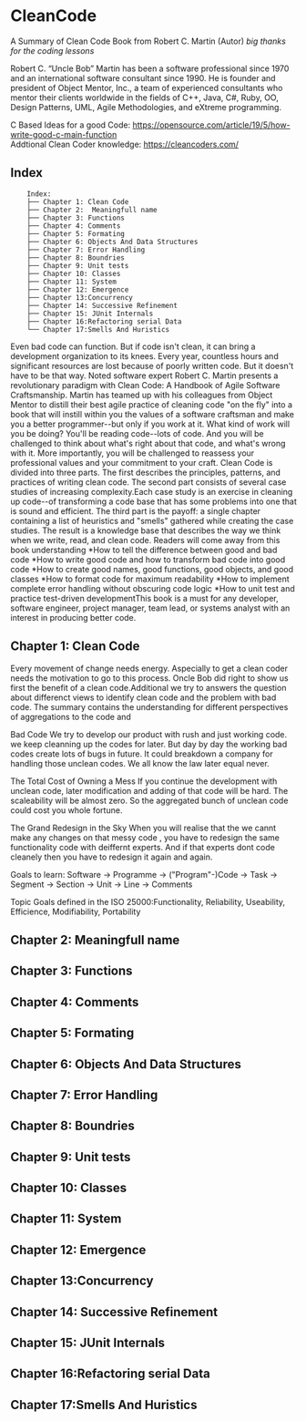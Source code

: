 # CleanCode
A Summary of Clean Code Book from Robert C. Martin (Autor) *big thanks for the coding lessons*

Robert C. “Uncle Bob” Martin has been a software professional since 1970 and an international software consultant since 1990. He is founder and president of Object Mentor, Inc., a team of experienced consultants who mentor their clients worldwide in the fields of C++, Java, C#, Ruby, OO, Design Patterns, UML, Agile Methodologies, and eXtreme programming.

C Based Ideas for a good Code: https://opensource.com/article/19/5/how-write-good-c-main-function</br>
Addtional Clean Coder knowledge: https://cleancoders.com/

## Index
```
	Index:
	├── Chapter 1: Clean Code
	├── Chapter 2:  Meaningfull name
	├── Chapter 3: Functions
	├── Chapter 4: Comments
	├── Chapter 5: Formating
	├── Chapter 6: Objects And Data Structures
	├── Chapter 7: Error Handling
	├── Chapter 8: Boundries
	├── Chapter 9: Unit tests
	├── Chapter 10: Classes
	├── Chapter 11: System
	├── Chapter 12: Emergence 
	├── Chapter 13:Concurrency
	├── Chapter 14: Successive Refinement
	├── Chapter 15: JUnit Internals
	├── Chapter 16:Refactoring serial Data
	└── Chapter 17:Smells And Huristics
```
Even bad code can function. But if code isn't clean, it can bring a development organization to its knees. Every year, countless hours and significant resources are lost because of poorly written code. But it doesn't have to be that way. Noted software expert Robert C. Martin presents a revolutionary paradigm with Clean Code: A Handbook of Agile Software Craftsmanship. Martin has teamed up with his colleagues from Object Mentor to distill their best agile practice of cleaning code "on the fly" into a book that will instill within you the values of a software craftsman and make you a better programmer--but only if you work at it. What kind of work will you be doing? You'll be reading code--lots of code. And you will be challenged to think about what's right about that code, and what's wrong with it. More importantly, you will be challenged to reassess your professional values and your commitment to your craft. Clean Code is divided into three parts. The first describes the principles, patterns, and practices of writing clean code. The second part consists of several case studies of increasing complexity.Each case study is an exercise in cleaning up code--of transforming a code base that has some problems into one that is sound and efficient. The third part is the payoff: a single chapter containing a list of heuristics and "smells" gathered while creating the case studies. The result is a knowledge base that describes the way we think when we write, read, and clean code. Readers will come away from this book understanding *How to tell the difference between good and bad code *How to write good code and how to transform bad code into good code *How to create good names, good functions, good objects, and good classes *How to format code for maximum readability *How to implement complete error handling without obscuring code logic *How to unit test and practice test-driven developmentThis book is a must for any developer, software engineer, project manager, team lead, or systems analyst with an interest in producing better code.</br>

## Chapter 1: Clean Code
Every movement of change needs energy. Aspecially to get a clean coder needs the motivation to go to this process. Oncle Bob did right to show us first the benefit of a clean code.Additional we try to answers the question about differenct views to identify clean code and the problem with bad code. 
The summary contains the understanding for different perspectives of aggregations to the code and 

Bad Code
We try to develop our product with rush and just working code. we keep cleanning up the codes for later. But day by day the working bad codes create lots of bugs in future. It could breakdown a company for handling those unclean codes. We all know the law later equal never.

The Total Cost of Owning a Mess
If you continue the development with unclean code, later modification and adding of that code will be hard. The scaleability will be almost zero. So the aggregated bunch of unclean code could cost you whole fortune.

The Grand Redesign in the Sky
When you will realise that the we cannt make any changes on that messy code , you have to redesign the same functionality code with deiffernt experts. And if that experts dont code cleanely then you have to redesign it again and again.

Goals to learn:
Software -> Programme -> ("Program"-)Code -> Task -> Segment -> Section -> Unit -> Line -> Comments

Topic Goals defined in the ISO 25000:Functionality, Reliability, Useability, Efficience, Modifiability, Portability

## Chapter 2:  Meaningfull name
## Chapter 3: Functions
## Chapter 4: Comments
## Chapter 5: Formating
## Chapter 6: Objects And Data Structures
## Chapter 7: Error Handling
## Chapter 8: Boundries
## Chapter 9: Unit tests
## Chapter 10: Classes
## Chapter 11: System
## Chapter 12: Emergence 
## Chapter 13:Concurrency
## Chapter 14: Successive Refinement
## Chapter 15: JUnit Internals
## Chapter 16:Refactoring serial Data
## Chapter 17:Smells And Huristics
